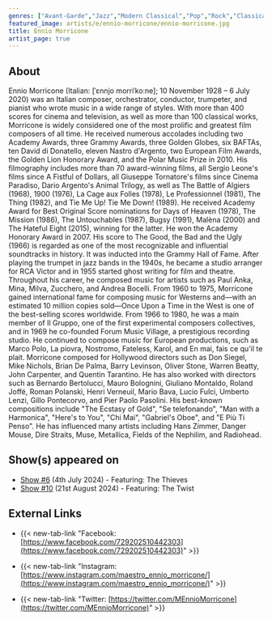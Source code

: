 ```yaml
---
genres: ["Avant-Garde","Jazz","Modern Classical","Pop","Rock","Classical","Cinematic Classical"]
featured_image: artists/e/ennio-morricone/ennio-morricone.jpg
title: Ennio Morricone
artist_page: true
---
```

## About

Ennio Morricone  (Italian: [ˈɛnnjo morriˈkoːne]; 10 November 1928 – 6 July 2020) was an Italian composer, orchestrator, conductor, trumpeter, and pianist who wrote music in a wide range of styles. With more than 400 scores for cinema and television, as well as more than 100 classical works, Morricone is widely considered one of the most prolific and greatest film composers of all time. He received numerous accolades including two Academy Awards, three Grammy Awards, three Golden Globes, six BAFTAs, ten David di Donatello, eleven Nastro d'Argento, two European Film Awards, the Golden Lion Honorary Award, and the Polar Music Prize in 2010.
His filmography includes more than 70 award-winning films, all Sergio Leone's films since A Fistful of Dollars, all Giuseppe Tornatore's films since Cinema Paradiso, Dario Argento's Animal Trilogy, as well as The Battle of Algiers (1968), 1900 (1976), La Cage aux Folles (1978), Le Professionnel (1981), The Thing (1982), and Tie Me Up! Tie Me Down! (1989). He received Academy Award for Best Original Score nominations for Days of Heaven (1978), The Mission (1986), The Untouchables (1987), Bugsy (1991), Malèna (2000) and The Hateful Eight (2015), winning for the latter. He won the Academy Honorary Award in 2007. His score to The Good, the Bad and the Ugly (1966) is regarded as one of the most recognizable and influential soundtracks in history. It was inducted into the Grammy Hall of Fame.
After playing the trumpet in jazz bands in the 1940s, he became a studio arranger for RCA Victor and in 1955 started ghost writing for film and theatre. Throughout his career, he composed music for artists such as Paul Anka, Mina, Milva, Zucchero, and Andrea Bocelli. From 1960 to 1975, Morricone gained international fame for composing music for Westerns and—with an estimated 10 million copies sold—Once Upon a Time in the West is one of the best-selling scores worldwide. From 1966 to 1980, he was a main member of Il Gruppo, one of the first experimental composers collectives, and in 1969 he co-founded Forum Music Village, a prestigious recording studio. He continued to compose music for European productions, such as Marco Polo, La piovra, Nostromo, Fateless, Karol, and En mai, fais ce qu'il te plait.
Morricone composed for Hollywood directors such as Don Siegel, Mike Nichols, Brian De Palma, Barry Levinson, Oliver Stone, Warren Beatty, John Carpenter, and Quentin Tarantino. He has also worked with directors such as Bernardo Bertolucci, Mauro Bolognini, Giuliano Montaldo, Roland Joffé, Roman Polanski, Henri Verneuil, Mario Bava, Lucio Fulci, Umberto Lenzi, Gillo Pontecorvo, and Pier Paolo Pasolini. His best-known compositions include "The Ecstasy of Gold", "Se telefonando", "Man with a Harmonica", "Here's to You", "Chi Mai", "Gabriel's Oboe", and "E Più Ti Penso". He has influenced many artists including Hans Zimmer, Danger Mouse, Dire Straits, Muse, Metallica, Fields of the Nephilim, and Radiohead.



## Show(s) appeared on

- [Show #6](/shows/featuring-the-thieves/) (4th July 2024) - Featuring: The Thieves
- [Show #10](/shows/featuring-the-twist/) (21st August 2024) - Featuring: The Twist

## External Links

- {{< new-tab-link "Facebook: [https://www.facebook.com/729202510442303](https://www.facebook.com/729202510442303)" >}}

- {{< new-tab-link "Instagram: [https://www.instagram.com/maestro_ennio_morricone/](https://www.instagram.com/maestro_ennio_morricone/)" >}}

- {{< new-tab-link "Twitter: [https://twitter.com/MEnnioMorricone](https://twitter.com/MEnnioMorricone)" >}}


